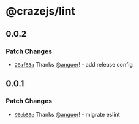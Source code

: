 # @crazejs/lint

## 0.0.2

### Patch Changes

- [`28af53a`](https://github.com/crazejs/crazejs/commit/28af53a5458d07acb89ba69cbae20fdbd55614b0) Thanks [@anguer](https://github.com/anguer)! - add release config

## 0.0.1

### Patch Changes

- [`98eb58e`](https://github.com/crazejs/crazejs/commit/98eb58eb678ac3b315081849e750783a262f90e2) Thanks [@anguer](https://github.com/anguer)! - migrate eslint
